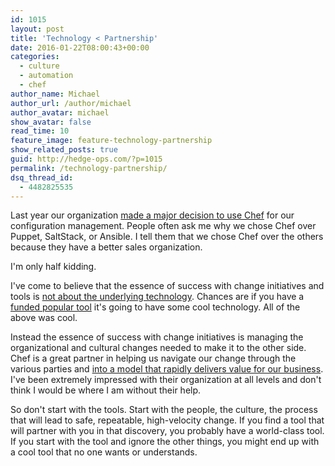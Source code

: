 ```yaml
---
id: 1015
layout: post
title: 'Technology < Partnership'
date: 2016-01-22T08:00:43+00:00
categories:
  - culture
  - automation
  - chef
author_name: Michael
author_url: /author/michael
author_avatar: michael
show_avatar: false
read_time: 10
feature_image: feature-technology-partnership 
show_related_posts: true 
guid: http://hedge-ops.com/?p=1015
permalink: /technology-partnership/
dsq_thread_id:
  - 4482825535
---
```

Last year our organization [made a major decision to use Chef](/intrinsic-motivators-leading-to-chef/) for our configuration management. People often ask me why we chose Chef over Puppet, SaltStack, or Ansible. I tell them that we chose Chef over the others because they have a better sales organization.

I'm only half kidding.<!--more-->

I've come to believe that the essence of success with change initiatives and tools is [not about the underlying technology](/dont-start-with-tools/). Chances are if you have a [funded popular tool](/funding/) it's going to have some cool technology. All of the above was cool.

Instead the essence of success with change initiatives is managing the organizational and cultural changes needed to make it to the other side. Chef is a great partner in helping us navigate our change through the various parties and [into a model that rapidly delivers value for our business](/my-advice-for-chef-in-large-corporations/). I've been extremely impressed with their organization at all levels and don't think I would be where I am without their help.

So don't start with the tools. Start with the people, the culture, the process that will lead to safe, repeatable, high-velocity change. If you find a tool that will partner with you in that discovery, you probably have a world-class tool. If you start with the tool and ignore the other things, you might end up with a cool tool that no one wants or understands.